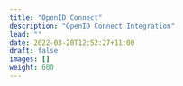 ```yaml
---
title: "OpenID Connect"
description: "OpenID Connect Integration"
lead: ""
date: 2022-03-20T12:52:27+11:00
draft: false
images: []
weight: 600
---
```

